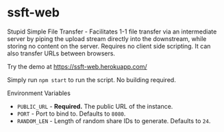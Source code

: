 # ssft-web

Stupid Simple File Transfer - Facilitates 1-1 file transfer via an intermediate
server by piping the upload stream directly into the downstream, while storing
no content on the server. Requires no client side scripting. It can also
transfer URLs between browsers.

Try the demo at https://ssft-web.herokuapp.com/

Simply run `npm start` to run the script. No building required.

Environment Variables
* `PUBLIC_URL` - **Required.** The public URL of the instance.
* `PORT` - Port to bind to. Defaults to `8080`.
* `RANDOM_LEN` - Length of random share IDs to generate. Defaults to `24`.
